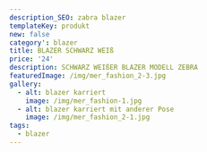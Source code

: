 ```yaml
---
description_SEO: zabra blazer
templateKey: produkt
new: false
category': blazer
title: BLAZER SCHWARZ WEIß 
price: '24'
description: SCHWARZ WEIßER BLAZER MODELL ZEBRA
featuredImage: /img/mer_fashion_2-3.jpg
gallery:
  - alt: blazer karriert
    image: /img/mer_fashion-1.jpg
  - alt: blazer karriert mit anderer Pose
    image: /img/mer_fashion_2-1.jpg
tags:
  - blazer
---
```



